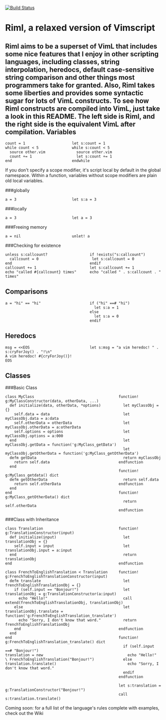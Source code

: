 [![Build Status](https://secure.travis-ci.org/luke-gru/riml.png?branch=master)](https://travis-ci.org/luke-gru/riml)

Riml, a relaxed version of Vimscript
====================================

Riml aims to be a superset of VimL that includes some nice features that I
enjoy in other scripting languages, including classes, string interpolation,
heredocs, default case-sensitive string comparison and other things most
programmers take for granted. Also, Riml takes some liberties and provides
some syntactic sugar for lots of VimL constructs. To see how Riml constructs
are compiled into VimL, just take a look in this README. The left side is Riml,
and the right side is the equivalent VimL after compilation.
Variables
---------

    count = 1                     let s:count = 1
    while count < 5               while s:count < 5
      source other.vim              source other.vim
      count += 1                    let s:count += 1
    end                           endwhile

If you don't specify a scope modifier, it's script local by default in the
global namespace. Within a function, variables without scope modifiers are plain
old local variables.

###globally

    a = 3                         let s:a = 3

###locally

    a = 3                         let a = 3

###Freeing memory

    a = nil                       unlet! a

###Checking for existence

    unless s:callcount?                   if !exists("s:callcount")
      callcount = 0                        let s:callcount = 0
    end                                   endif
    callcount += 1                        let s:callcount += 1
    echo "called #{callcount} times"      echo "called " . s:callcount . " times"

Comparisons
-----------

    a = "hi" == "hi"                      if ("hi" ==# "hi")
                                            let s:a = 1
                                          else
                                            let s:a = 0
                                          endif

Heredocs
--------

    msg = <<EOS                           let s:msg = "a vim heredoc! " . s:cryForJoy() . "!\n"
    A vim heredoc! #{cryForJoy()}!
    EOS

Classes
-------

###Basic Class

    class MyClass                                      function! g:MyClassConstructor(data, otherData, ...)
      def initialize(data, otherData, *options)          let myClassObj = {}
        self.data = data                                 let myClassObj.data = a:data
        self.otherData = otherData                       let myClassObj.otherData = a:otherData
        self.options = options                           let myClassObj.options = a:000
      end                                                let myClassObj.getData = function('g:MyClass_getData')
                                                         let myClassObj.getOtherData = function('g:MyClass_getOtherData')
      defm getData                                       return myClassObj
        return self.data                               endfunction
      end
                                                       function! g:MyClass_getdata() dict
      defm getOtherData                                  return self.data
        return self.otherData                          endfunction
      end
    end                                                function! g:MyClass_getOtherData() dict
                                                         return self.otherData
                                                       endfunction

###Class with Inheritance

    class Translation                                  function! g:TranslationConstructor(input)
      def initialize(input)                              let translationObj = {}
        self.input = input                               let translationObj.input = a:input
      end                                                return translationObj
    end                                                endfunction

    class FrenchToEnglishTranslation < Translation     function! g:FrenchToEnglishTranslationConstructor(input)
      defm translate                                     let frenchToEnglishTranslationObj = {}
        if (self.input == "Bonjour!")                    let translationObj = g:TranslationConstructor(a:input)
          echo "Hello!"                                  call extend(frenchToEnglishTranslationObj, translationObj)
        else                                             let translationObj.translate = function('g:FrenchToEnglishTranslation_translate')
          echo "Sorry, I don't know that word."          return frenchToEnglishTranslationObj
        end                                            endfunction
      end
    end                                                function! g:FrenchToEnglishTranslation_translate() dict
                                                         if (self.input ==# "Bonjour!")
    translation = new                                      echo "Hello!"
    \ FrenchToEnglishTranslation("Bonjour!")             else
    translation.translate()                                echo "Sorry, I don't know that word."
                                                         endif
                                                       endfunction

                                                       let s:translation = g:TranslationConstructor("Bonjour!")
                                                       call s:translation.translate()


Coming soon: for a full list of the language's rules complete with examples, check out the Wiki
